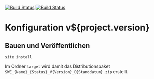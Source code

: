 [![Build Status](https://travis-ci.org/bitctrl/de.bsvrz.puk.config.svg?branch=master)](https://travis-ci.org/bitctrl/de.bsvrz.puk.config)
[![Build Status](https://api.bintray.com/packages/bitctrl/maven/de.bsvrz.puk.config/images/download.svg)](https://bintray.com/bitctrl/maven/de.bsvrz.puk.config)

Konfiguration v${project.version}
====================


Bauen und Veröffentlichen
-------------------------

    site install

Im Ordner `target` wird damit das Distributionspaket
`SWE_{Name}_{Status}_V{Version}_D{Standdatum}.zip` erstellt.
